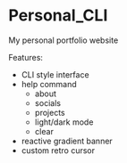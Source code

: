 # Personal_CLI
My personal portfolio website

Features:
- CLI style interface
- help command
  - about
  - socials
  - projects
  - light/dark mode
  - clear
- reactive gradient banner
- custom retro cursor
